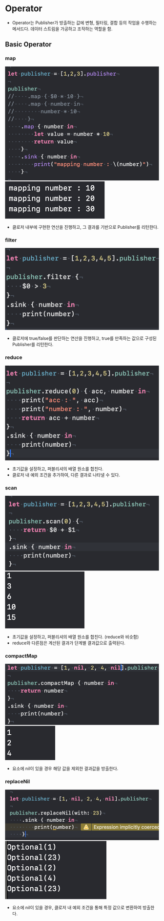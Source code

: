 
# Operator
- Operator는 Publisher가 방출하는 값에 변형, 필터링, 결합 등의 작업을 수행하는 메서드다. 데이터 스트림을 가공하고 조작하는 역할을 함.

## Basic Operator

### map
![map](map_operator.png)
![map result](map_result.png)
- 클로저 내부에 구현한 연산을 진행하고, 그 결과를 기반으로 Publisher를 리턴한다.
 
### filter
![filter](filter_operator.png)
- 클로저에 true/false를 판단하는 연산을 진행하고, true를 만족하는 값으로 구성된 Publisher를 리턴한다.

### reduce
![reduce](reduce_operator.png)
- 초기값을 설정하고, 퍼블리셔의 배열 원소를 합친다.
- 클로저 내 예외 조건을 추가하여, 다른 결과로 나타낼 수 있다.

### scan
![scan](scan_operator.png)
![scan result](scan_result.png)
- 초기값을 설정하고, 퍼블리셔의 배열 원소를 합친다. (reduce와 비슷함)
- reduce와 다른점은 계산된 결과가 단계별 결과값으로 출력된다.

### compactMap
![compactMap](compactMap_operator.png)
![compactMap result](compactMap_result.png)
- 요소에 nil이 있을 경우 해당 값을 제외한 결과값을 방출한다.

### replaceNil
![replaceNil](replaceNil_operator.png)
![replaceNil result](replaceNil_result.png)
- 요소에 nil이 있을 경우, 클로저 내 예외 조건을 통해 특정 값으로 변환하여 방출한다.
